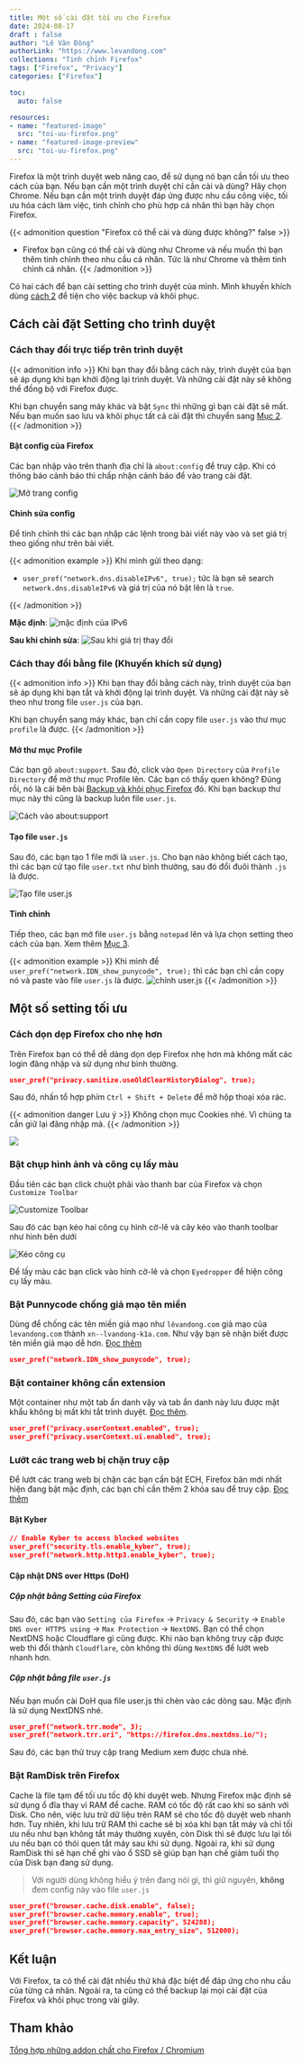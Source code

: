 ```yaml
---
title: Một số cài đặt tối ưu cho Firefox
date: 2024-08-17
draft : false
author: "Lê Văn Đông"
authorLink: "https://www.levandong.com"
collections: "Tinh chỉnh Firefox"
tags: ["Firefox", "Privacy"]
categories: ["Firefox"]

toc:
  auto: false

resources:
- name: "featured-image"
  src: "toi-uu-firefox.png"
- name: "featured-image-preview"
  src: "toi-uu-firefox.png"
---
```


Firefox là một trình duyệt web nâng cao, để sử dụng nó bạn cần tối ưu theo cách của bạn. Nếu bạn cần một trình duyệt chỉ cần cài và dùng? Hãy chọn Chrome. Nếu bạn cần một trình duyệt đáp ứng được nhu cầu công việc, tối ưu hóa cách làm việc, tinh chỉnh cho phù hợp cá nhân thì bạn hãy chọn Firefox.

{{< admonition question "Firefox có thể cài và dùng được không?" false >}}
- Firefox bạn cũng có thể cài và dùng như Chrome và nếu muốn thì bạn thêm tinh chỉnh theo nhu cầu cá nhân. Tức là như Chrome và thêm tinh chỉnh cá nhân.
{{< /admonition >}}

Có hai cách để bạn cài setting cho trình duyệt của mình. Mình khuyến khích dùng [cách 2](./#cách-thay-đổi-bằng-file-khuyến-khích-sử-dụng) để tiện cho việc backup và khôi phục.

## Cách cài đặt Setting cho trình duyệt

### Cách thay đổi trực tiếp trên trình duyệt

{{< admonition info >}}
Khi bạn thay đổi bằng cách này, trình duyệt của bạn sẽ áp dụng khi bạn khởi động lại trình duyệt. Và những cài đặt này sẽ không thể đồng bộ với Firefox được. 

Khi bạn chuyển sang máy khác và bật `Sync` thì những gì bạn cài đặt sẽ mất. Nếu bạn muốn sao lưu và khôi phục tất cả cài đặt thì chuyển sang [Mục 2](./#c%c3%a1ch-thay-%c4%91%e1%bb%95i-b%e1%ba%b1ng-file-khuy%e1%ba%bfn-kh%c3%adch-s%e1%bb%ad-d%e1%bb%a5ng).
{{< /admonition >}}

#### Bật config của Firefox

Các bạn nhập vào trên thanh địa chỉ là `about:config` để truy cập. Khi có thông báo cảnh báo thì chấp nhận cảnh báo để vào trang cài đặt.

![Mở trang config](./aboutconfig.png)

#### Chỉnh sửa config

Để tinh chỉnh thì các bạn nhập các lệnh trong bài viết này vào và set giá trị theo giống như trên bài viết.

{{< admonition example >}}
Khi mình gửi theo dạng:
- `user_pref("network.dns.disableIPv6", true);` tức là bạn sẽ search `network.dns.disableIPv6` và giá trị của nó bật lên là `true`.

{{< /admonition >}}

**Mặc định**:
![mặc định của IPv6](./aboutconfigipv6default.png)

**Sau khi chỉnh sửa**:
![Sau khi giá trị thay đổi](./aboutconfigipv6true.png)


### Cách thay đổi bằng file (Khuyến khích sử dụng)

{{< admonition info >}}
Khi bạn thay đổi bằng cách này, trình duyệt của bạn sẽ áp dụng khi bạn tắt và khởi động lại trình duyệt. Và những cài đặt này sẽ theo như trong file `user.js` của bạn.

Khi bạn chuyển sang máy khác, bạn chỉ cần copy file `user.js` vào thư mục `profile` là được.
{{< /admonition >}}

#### Mở thư mục Profile

Các bạn gõ `about:support`. Sau đó, click vào `Open Directory` của `Profile Directory` để mở thư mục Profile lên. Các bạn có thấy quen không? Đúng rồi, nó là cái bên bài [Backup và khôi phục Firefox](/backup-khoi-phuc-firefox/#sao-lưu) đó. Khi bạn backup thư mục này thì cũng là backup luôn file `user.js`.

![Cách vào about:support](./aboutsupport.png)

#### Tạo file `user.js`

Sau đó, các bạn tạo 1 file mới là `user.js`. Cho bạn nào không biết cách tạo, thì các bạn cứ tạo file `user.txt` như bình thường, sau đó đổi đuôi thành `.js` là được.

![Tạo file user.js](./taofileuserjs.png)

#### Tinh chỉnh

Tiếp theo, các bạn mở file `user.js` bằng `notepad` lên và lựa chọn setting theo cách của bạn. Xem thêm [Mục 3](./#một-số-setting-tối-ưu).

{{< admonition example >}}
Khi mình để `user_pref("network.IDN_show_punycode", true);` thì các bạn chỉ cần copy nó và paste vào file `user.js` là được.
![chỉnh user.js](./customuserjs.png)
{{< /admonition >}}

## Một số setting tối ưu

### Cách dọn dẹp Firefox cho nhẹ hơn

Trên Firefox bạn có thể dễ dàng dọn dẹp Firefox nhẹ hơn mà không mất các login đăng nhập và sử dụng như bình thường.

```json
user_pref("privacy.sanitize.useOldClearHistoryDialog", true);
```
Sau đó, nhấn tổ hợp phím `Ctrl + Shift + Delete` để mở hộp thoại xóa rác.

{{< admonition danger Lưu ý >}}
Không chọn mục Cookies nhé. Vì chúng ta cần giữ lại đăng nhập mà.
{{< /admonition >}}

![](./deletecache.png)

### Bật chụp hình ảnh và công cụ lấy màu

Đầu tiên các bạn click chuột phải vào thanh bar của Firefox và chọn `Customize Toolbar`

![Customize Toolbar](./customizeToolbar.png)

Sau đó các bạn kéo hai công cụ hình cờ-lê và cây kéo vào thanh toolbar như hình bên dưới

![Kéo công cụ](./movetool.png)

Để lấy màu các bạn click vào hình cờ-lê và chọn `Eyedropper` để hiện công cụ lấy màu.

### Bật Punnycode chống giả mạo tên miền

Dùng để chống các tên miền giả mạo như `lêvandong.com` giả mạo của `levandong.com` thành `xn--lvandong-k1a.com`. Như vậy bạn sẽ nhận biết được tên miền giả mạo dễ hơn. [Đọc thêm](/firefox-co-gi-hay/#punnycode-giả-mạo-tên-miền)

```json
user_pref("network.IDN_show_punycode", true);
```

### Bật container không cần extension

Một container như một tab ẩn danh vậy và tab ẩn danh này lưu được mật khẩu không bị mất khi tắt trình duyệt. [Đọc thêm]((/firefox-co-gi-hay/#container)).

```json
user_pref("privacy.userContext.enabled", true);
user_pref("privacy.userContext.ui.enabled", true);
```
### Lướt các trang web bị chặn truy cập
Để lướt các trang web bị chặn các bạn cần bật ECH, Firefox bãn mới nhất hiện đang bật mặc định, các bạn chỉ cần thêm 2 khóa sau để truy cập. [Đọc thêm](/firefox-co-gi-hay/#lướt-các-trang-web-bị-chặn)
#### Bật Kyber

```json
// Enable Kyber to access blocked websites
user_pref("security.tls.enable_kyber", true);
user_pref("network.http.http3.enable_kyber", true);
```
#### Cập nhật DNS over Https (DoH)

##### Cập nhật bằng Setting của Firefox

Sau đó, các bạn vào `Setting của Firefox` → `Privacy & Security` → `Enable DNS over HTTPS using` → `Max Protection` → `NextDNS`.
Bạn có thể chọn NextDNS hoặc Cloudflare gì cũng được. Khi nào bạn không truy cập được web thì đổi thành `Cloudflare`, còn không thì dùng `NextDNS` để lướt web nhanh hơn. 

##### Cập nhật bằng file `user.js`

Nếu bạn muốn cài DoH qua file user.js thì chèn vào các dòng sau. Mặc định là sử dụng NextDNS nhé.

```json
user_pref("network.trr.mode", 3);
user_pref("network.trr.uri", "https://firefox.dns.nextdns.io/");
```

Sau đó, các bạn thử truy cập trang Medium xem được chưa nhé.

### Bật RamDisk trên Firefox
Cache là file tạm để tối ưu tốc độ khi duyệt web. Nhưng Firefox mặc định sẽ sử dụng ổ đĩa thay vì RAM để cache. RAM có tốc độ rất cao khi so sánh với Disk. Cho nên, việc lưu trữ dữ liệu trên RAM sẽ cho tốc độ duyệt web nhanh hơn. Tuy nhiên, khi lưu trữ RAM thì cache sẽ bị xóa khi bạn tắt máy và chỉ tối ưu nếu như bạn không tắt máy thường xuyên, còn Disk thì sẽ được lưu lại tối ưu nếu bạn có thói quen tắt máy sau khi sử dụng. Ngoài ra, khi sử dụng RamDisk thì sẽ hạn chế ghi vào ổ SSD sẽ giúp bạn hạn chế giảm tuổi thọ của Disk bạn đang sử dụng.

> Với người dùng không hiểu ý trên đang nói gì, thì giữ nguyên, **không** đem config này vào file `user.js`

```json
user_pref("browser.cache.disk.enable", false);
user_pref("browser.cache.memory.enable", true);
user_pref("browser.cache.memory.capacity", 524288);
user_pref("browser.cache.memory.max_entry_size", 512000);
```

## Kết luận

Với Firefox, ta có thể cài đặt nhiều thứ khá đặc biệt để đáp ứng cho nhu cầu của từng cá nhân. Ngoài ra, ta cũng có thể backup lại mọi cài đặt của Firefox và khôi phục trong vài giây.

## Tham khảo
[Tổng hợp những addon chất cho Firefox / Chromium](https://voz.vn/t/tong-hop-nhung-addon-chat-cho-firefox-chromium.682181/)